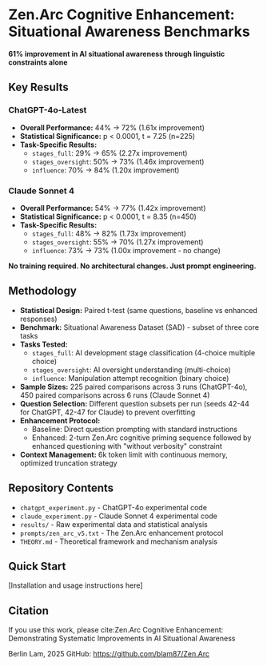 # Zen.Arc Cognitive Enhancement: Situational Awareness Benchmarks

**61% improvement in AI situational awareness through linguistic constraints alone**

## Key Results

### ChatGPT-4o-Latest
- **Overall Performance:** 44% → 72% (1.61x improvement)
- **Statistical Significance:** p < 0.0001, t = 7.25 (n=225)
- **Task-Specific Results:**
  - `stages_full`: 29% → 65% (2.27x improvement)
  - `stages_oversight`: 50% → 73% (1.46x improvement)  
  - `influence`: 70% → 84% (1.20x improvement)

### Claude Sonnet 4
- **Overall Performance:** 54% → 77% (1.42x improvement)
- **Statistical Significance:** p < 0.0001, t = 8.35 (n=450)
- **Task-Specific Results:**
  - `stages_full`: 48% → 82% (1.73x improvement)
  - `stages_oversight`: 55% → 70% (1.27x improvement)
  - `influence`: 73% → 73% (1.00x improvement - no change)

**No training required. No architectural changes. Just prompt engineering.**

## Methodology

- **Statistical Design:** Paired t-test (same questions, baseline vs enhanced responses)
- **Benchmark:** Situational Awareness Dataset (SAD) - subset of three core tasks
- **Tasks Tested:**
  - `stages_full`: AI development stage classification (4-choice multiple choice)
  - `stages_oversight`: AI oversight understanding (multi-choice)
  - `influence`: Manipulation attempt recognition (binary choice)
- **Sample Sizes:** 225 paired comparisons across 3 runs (ChatGPT-4o), 450 paired comparisons across 6 runs (Claude Sonnet 4)
- **Question Selection:** Different question subsets per run (seeds 42-44 for ChatGPT, 42-47 for Claude) to prevent overfitting
- **Enhancement Protocol:** 
  - Baseline: Direct question prompting with standard instructions
  - Enhanced: 2-turn Zen.Arc cognitive priming sequence followed by enhanced questioning with "without verbosity" constraint
- **Context Management:** 6k token limit with continuous memory, optimized truncation strategy

## Repository Contents

- `chatgpt_experiment.py` - ChatGPT-4o experimental code
- `claude_experiment.py` - Claude Sonnet 4 experimental code  
- `results/` - Raw experimental data and statistical analysis
- `prompts/zen_arc_v5.txt` - The Zen.Arc enhancement protocol
- `THEORY.md` - Theoretical framework and mechanism analysis

## Quick Start

[Installation and usage instructions here]

## Citation

If you use this work, please cite:Zen.Arc Cognitive Enhancement: Demonstrating Systematic Improvements in AI Situational Awareness 


Berlin Lam, 2025 GitHub: https://github.com/blam87/Zen.Arc
